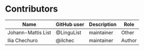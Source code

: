 # Contributors

Name | GitHub user | Description | Role
--- | --- | --- | ---
Johann-Mattis List | @LinguList | maintainer |Other 
Ilia Chechuro | @ilchec | maintainer | Author
